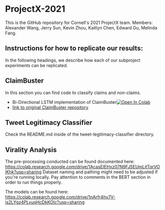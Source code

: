 # ProjectX-2021
This is the GitHub repository for Cornell's 2021 ProjectX team. Members: Alexander Wang, Jerry Sun, Kevin Zhou, Kaitlyn Chen, Edward Gu, Melinda Fang.

## Instructions for how to replicate our results:
In the following headings, we describe how each of our subproject experiments can be replicated.

## ClaimBuster
In this section you can find code to classify claims and non-claims.
- Bi-Directional LSTM implementation of ClaimBuster<a href="https://colab.research.google.com/drive/1wNmkwNExu641akHIvOtkOVTMEbDrdmdo"><img src="https://colab.research.google.com/assets/colab-badge.svg" alt="Open In Colab"/></a>
- <a href="https://github.com/idirlab/claimspotter">link to original ClaimBuster repository</a>

## Tweet Legitimacy Classifier
Check the README.md inside of the tweet-legitimacy-classifier directory.

## Virality Analysis
The pre-processing conducted can be found documented here: https://colab.research.google.com/drive/1AcasEIEHxz07N9FJ5EUmLitTqrVOlKhk?usp=sharing 
Dataset naming and pathing might need to be adjusted if you're running locally. Pay attention to comments in the BERT section in order to run things properly.

The models can be found here: https://colab.research.google.com/drive/1nArfr4hv7V-is2LYgz4PLyuqHcDkKOIc?usp=sharing
